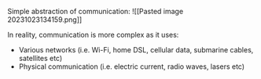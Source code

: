 
Simple abstraction of communication: ![[Pasted image 20231023134159.png]]

In reality, communication is more complex as it uses:

- Various networks (i.e. Wi-Fi, home DSL, cellular data, submarine cables, satellites etc)
- Physical communication (i.e. electric current, radio waves, lasers etc)